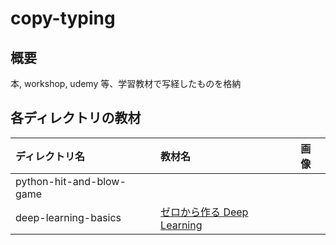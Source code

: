 # copy-typing

## 概要

本, workshop, udemy 等、学習教材で写経したものを格納

## 各ディレクトリの教材

| ディレクトリ名           | 教材名                                                                       | 画像 |
| :----------------------- | :--------------------------------------------------------------------------- | :--- |
| python-hit-and-blow-game |                                                                              |      |
| deep-learning-basics     | [ゼロから作る Deep Learning](https://www.oreilly.co.jp/books/9784873117584/) |      |
